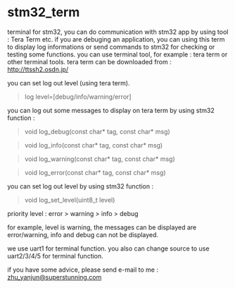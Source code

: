 # stm32_term
terminal for stm32, you can do communication with stm32 app by using tool : Tera Term etc.
if you are debuging an application, you can using this term to display log informations or send commands to stm32 for checking or testing some functions.
you can use terminal tool, for example : tera term or other terminal tools.
tera term can be downloaded from : http://ttssh2.osdn.jp/

you can set log out level (using tera term).
>log level=[debug/info/warning/error]

you can log out some messages to display on tera term by using stm32 function : 

>void log_debug(const char* tag, const char* msg)

>void log_info(const char* tag, const char* msg)

>void log_warning(const char* tag, const char* msg)

>void log_error(const char* tag, const char* msg)


you can set log out level by using stm32 function :

>void log_set_level(uint8_t level)

priority level :  error > warning > info > debug
  
for example, level is warning, the messages can be displayed are error/warning, info and debug can not be displayed.

we use uart1 for terminal function.
you also can change source to use uart2/3/4/5 for terminal function.

if you have some advice, please send e-mail to me : zhu_yanjun@superstunning.com


  
